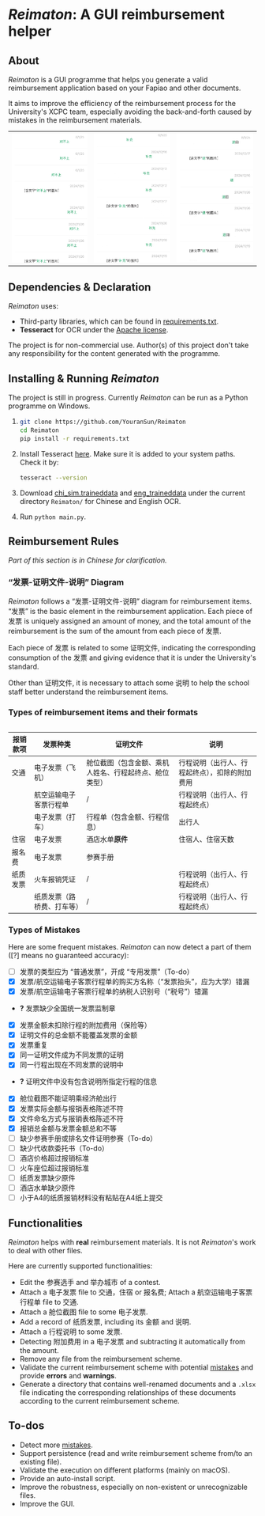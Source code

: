 # *Reimaton*: A GUI reimbursement helper

## About

*Reimaton* is a GUI programme that helps you generate a valid reimbursement application based on your Fapiao and other documents.

It aims to improve the efficiency of the reimbursement process for the University's XCPC team, especially avoiding the back-and-forth caused by mistakes in the reimbursement materials.

<table><tr>
<td><img src="wechat1.jpg" alt="wechat1" /></td>

<td><img src="wechat2.jpg" alt="wechat2" /></td>

<td><img src="wechat3.jpg" alt="wechat3" /></td>
</tr><table>

## Dependencies & Declaration

*Reimaton* uses:

* Third-party libraries, which can be found in [requirements.txt](https://github.com/YouranSun/Reimaton/blob/main/requirements.txt).
* **Tesseract** for OCR under the [Apache license](http://www.apache.org/licenses/LICENSE-2.0).

The project is for non-commercial use. Author(s) of this project don't take any responsibility for the content generated with the programme.

## Installing & Running *Reimaton*

The project is still in progress. Currently *Reimaton* can be run as a Python programme on Windows.

1. ```bash
   git clone https://github.com/YouranSun/Reimaton
   cd Reimaton
   pip install -r requirements.txt
   ```
   
2. Install Tesseract [here](https://github.com/UB-Mannheim/tesseract/wiki). Make sure it is added to your system paths. Check it by:

   ```bash
   tesseract --version
   ```

3. Download [chi_sim.traineddata](https://github.com/tesseract-ocr/tessdata/blob/main/chi_sim.traineddata) and [eng_traineddata](https://github.com/tesseract-ocr/tessdata/blob/main/eng.traineddata) under the current directory `Reimaton/` for Chinese and English OCR.
4. Run `python main.py`.

## Reimbursement Rules

*Part of this section is in Chinese for clarification.*

### “发票-证明文件-说明” Diagram

*Reimaton* follows a “发票-证明文件-说明” diagram for reimbursement items. “发票” is the basic element in the reimbursement application. Each piece of 发票 is uniquely assigned an amount of money, and the total amount of the reimbursement is the sum of the amount from each piece of 发票.

Each piece of 发票 is related to some 证明文件, indicating the corresponding consumption of the 发票 and giving evidence that it is under the University's standard.

Other than 证明文件, it is necessary to attach some 说明 to help the school staff better understand the reimbursement items.

### Types of reimbursement items and their formats

| 报销款项 | 发票种类                   | 证明文件                                               | 说明                                           |
| -------- | -------------------------- | ------------------------------------------------------ | ---------------------------------------------- |
| 交通     | 电子发票（飞机）           | 舱位截图（包含金额、乘机人姓名、行程起终点、舱位类型） | 行程说明（出行人、行程起终点），扣除的附加费用 |
|          | 航空运输电子客票行程单     | /                                                      | 行程说明（出行人、行程起终点）                 |
|          | 电子发票（打车）           | 行程单（包含金额、行程信息）                           | 出行人                                         |
| 住宿     | 电子发票                   | 酒店水单**原件**                                       | 住宿人、住宿天数                               |
| 报名费   | 电子发票                   | 参赛手册                                               |                                                |
| 纸质发票 | 火车报销凭证               | /                                                      | 行程说明（出行人、行程起终点）                 |
|          | 纸质发票（路桥费、打车等） | /                                                      | 行程说明（出行人、行程起终点）                 |

### Types of Mistakes

Here are some frequent mistakes. *Reimaton* can now detect a part of them ([?] means no guaranteed accuracy):

* [ ] 发票的类型应为 “普通发票”，开成 “专用发票”（To-do）
* [x] 发票/航空运输电子客票行程单的购买方名称（“发票抬头”，应为大学）错漏
* [x] 发票/航空运输电子客票行程单的纳税人识别号（“税号”）错漏
* **?**  发票缺少全国统一发票监制章
* [x] 发票金额未扣除行程的附加费用（保险等）
* [x] 证明文件的总金额不能覆盖发票的金额
* [x] 发票重复
* [x] 同一证明文件成为不同发票的证明
* [x] 同一行程出现在不同发票的说明中
* **?**  证明文件中没有包含说明所指定行程的信息
* [x] 舱位截图不能证明乘经济舱出行
* [x] 发票实际金额与报销表格陈述不符
* [x] 文件命名方式与报销表格陈述不符
* [x] 报销总金额与发票金额总和不等
* [ ] 缺少参赛手册或排名文件证明参赛（To-do）
* [ ] 缺少代收款委托书（To-do）
* [ ] 酒店价格超过报销标准
* [ ] 火车座位超过报销标准
* [ ] 纸质发票缺少原件
* [ ] 酒店水单缺少原件
* [ ] 小于A4的纸质报销材料没有粘贴在A4纸上提交

## Functionalities

*Reimaton* helps with **real** reimbursement materials. It is not *Reimaton*'s work to deal with other files.

Here are currently supported functionalities:

* Edit the 参赛选手 and 举办城市 of a contest.
* Attach a 电子发票 file to 交通，住宿 or 报名费; Attach a 航空运输电子客票行程单 file to 交通.
* Attach a 舱位截图 file to some 电子发票.
* Add a record of 纸质发票, including its 金额 and 说明.
* Attach a 行程说明 to some 发票.
* Detecting 附加费用 in a 电子发票 and subtracting it automatically from the amount.
* Remove any file from the reimbursement scheme.
* Validate the current reimbursement scheme with potential [mistakes](##types-of-mistakes) and provide **errors** and **warnings**.
* Generate a directory that contains well-renamed documents and a `.xlsx` file indicating the corresponding relationships of these documents according to the current reimbursement scheme.

## To-dos

* Detect more [mistakes](##types-of-mistakes).
* Support persistence (read and write reimbursement scheme from/to an existing file).
* Validate the execution on different platforms (mainly on macOS).
* Provide an auto-install script.
* Improve the robustness, especially on non-existent or unrecognizable files.
* Improve the GUI.
